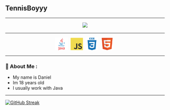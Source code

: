 <h2>TennisBoyyy</h2>

---

<div id="header" align="center">
  <img src="https://user-images.githubusercontent.com/113053150/196820006-f418caa8-83e1-4067-a166-199f1cabe53a.gif" width="600"/>
</div>

---

<div align="center">
    <img src="https://github.com/devicons/devicon/blob/master/icons/java/java-original-wordmark.svg" title="Java" alt="Java" width="40" height="40"/>&nbsp;
    <img src="https://github.com/devicons/devicon/blob/master/icons/javascript/javascript-original.svg" title="JavaScript" alt="JavaScript" width="40"height="40"/>&nbsp;
    <img src="https://github.com/devicons/devicon/blob/master/icons/css3/css3-plain-wordmark.svg"  title="CSS3" alt="CSS" width="40" height="40"/>&nbsp;
    <img src="https://github.com/devicons/devicon/blob/master/icons/html5/html5-original.svg" title="HTML5" alt="HTML" width="40" height="40"/>&nbsp;
</div>

---

### 🤖 About Me :
- My name is Daniel
- Im 18 years old
- I usually work with Java

---

[![GitHub Streak](http://github-readme-streak-stats.herokuapp.com?user=Tennisboyyy&theme=dark&background=151617)](https://git.io/streak-stats)
